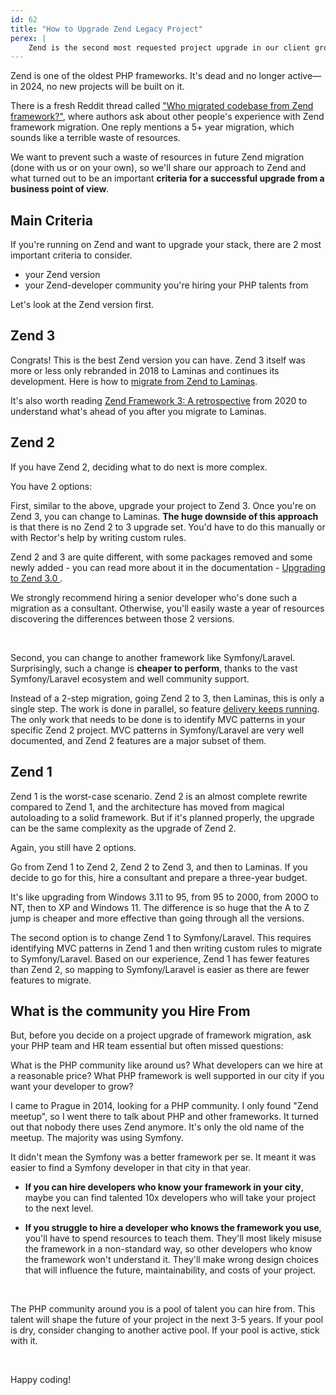 ```yaml
---
id: 62
title: "How to Upgrade Zend Legacy Project"
perex: |
    Zend is the second most requested project upgrade in our client group and online forums. If you have no idea where to start, how should you approach the Zend upgrade? What criteria should you consider? What are the alternatives?
---
```


Zend is one of the oldest PHP frameworks. It's dead and no longer active—in 2024, no new projects will be built on it.

There is a fresh Reddit thread called ["Who migrated codebase from Zend framework?"](https://www.reddit.com/r/PHP/comments/1cibspi/who_migrate_codebase_from_zend_framework/), where authors ask about other people's experience with Zend framework migration. One reply mentions a 5+ year migration, which sounds like a terrible waste of resources.

We want to prevent such a waste of resources in future Zend migration (done with us or on your own), so we'll share our approach to Zend and what turned out to be an important **criteria for a successful upgrade from a business point of view**.

## Main Criteria

If you're running on Zend and want to upgrade your stack, there are 2 most important criteria to consider.

* your Zend version
* your Zend-developer community you're hiring your PHP talents from

Let's look at the Zend version first.

## Zend 3

Congrats! This is the best Zend version you can have. Zend 3 itself was more or less only rebranded in 2018 to Laminas and continues its development. Here is how to [migrate from Zend to Laminas](https://docs.laminas.dev/migration/).

It's also worth reading [Zend Framework 3: A retrospective](https://getlaminas.org/blog/2020-03-09-transferring-zf-to-laminas.html) from 2020 to understand what's ahead of you after you migrate to Laminas.

## Zend 2

If you have Zend 2, deciding what to do next is more complex.

You have 2 options:

First, similar to the above, upgrade your project to Zend 3. Once you're on Zend 3, you can change to Laminas. **The huge downside of this approach** is that there is no Zend 2 to 3 upgrade set. You'd have to do this manually or with Rector's help by writing custom rules.

Zend 2 and 3 are quite different, with some packages removed and some newly added - you can read more about it in the documentation - [Upgrading to Zend 3.0
](https://docs.zendframework.com/zend-mvc/migration/to-v3-0/).

We strongly recommend hiring a senior developer who's done such a migration as a consultant. Otherwise, you'll easily waste a year of resources discovering the differences between those 2 versions.

<br>

Second, you can change to another framework like Symfony/Laravel. Surprisingly, such a change is **cheaper to perform**, thanks to the vast Symfony/Laravel ecosystem and well community support.

Instead of a 2-step migration, going Zend 2 to 3, then Laminas, this is only a single step. The work is done in parallel, so feature [delivery keeps running](/blog/success-story-of-automated-framework-migration-from-fuelphp-to-laravel-of-400k-lines-application). The only work that needs to be done is to identify MVC patterns in your specific Zend 2 project. MVC patterns in Symfony/Laravel are very well documented, and Zend 2 features are a major subset of them.

## Zend 1

Zend 1 is the worst-case scenario. Zend 2 is an almost complete rewrite compared to Zend 1, and the architecture has moved from magical autoloading to a solid framework. But if it's planned properly, the upgrade can be the same complexity as the upgrade of Zend 2.

Again, you still have 2 options.

Go from Zend 1 to Zend 2, Zend 2 to Zend 3, and then to Laminas. If you decide to go for this, hire a consultant and prepare a three-year budget.

It's like upgrading from Windows 3.11 to 95, from 95 to 2000, from 200O to NT, then to XP and Windows 11. The difference is so huge that the A to Z jump is cheaper and more effective than going through all the versions.

The second option is to change Zend 1 to Symfony/Laravel. This requires identifying MVC patterns in Zend 1 and then writing custom rules to migrate to Symfony/Laravel. Based on our experience, Zend 1 has fewer features than Zend 2, so mapping to Symfony/Laravel is easier as there are fewer features to migrate.

## What is the community you Hire From

But, before you decide on a project upgrade of framework migration, ask your PHP team and HR team essential but often missed questions:

What is the PHP community like around us?
What developers can we hire at a reasonable price?
What PHP framework is well supported in our city if you want your developer to grow?

I came to Prague in 2014, looking for a PHP community. I only found "Zend meetup", so I went there to talk about PHP and other frameworks. It turned out that nobody there uses Zend anymore. It's only the old name of the meetup. The majority was using Symfony.

It didn't mean the Symfony was a better framework per se. It meant it was easier to find a Symfony developer in that city in that year.

* **If you can hire developers who know your framework in your city**, maybe you can find talented 10x developers who will take your project to the next level.

* **If you struggle to hire a developer who knows the framework you use**, you'll have to spend resources to teach them. They'll most likely misuse the framework in a non-standard way, so other developers who know the framework won't understand it. They'll make wrong design choices that will influence the future, maintainability, and costs of your project.

<br>

The PHP community around you is a pool of talent you can hire from. This talent will shape the future of your project in the next 3-5 years.
If your pool is dry, consider changing to another active pool. If your pool is active, stick with it.

<br>

Happy coding!
